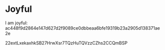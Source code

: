 # Joyful

I am joyful: ac448f9d2864e147d627d2f9089ce0dbbeaa6bfe19319b23a2905d138371ae2e


22extLxekaxhkSB27HrwXsr7TQzHuTQVzzCZhs2CCQmBSP